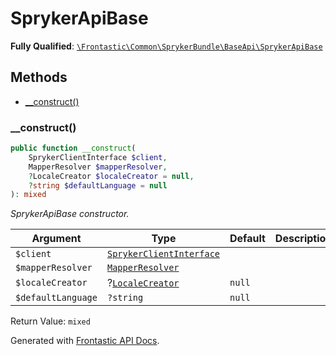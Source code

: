 #  SprykerApiBase

**Fully Qualified**: [`\Frontastic\Common\SprykerBundle\BaseApi\SprykerApiBase`](../../../../src/php/SprykerBundle/BaseApi/SprykerApiBase.php)

## Methods

* [__construct()](#__construct)

### __construct()

```php
public function __construct(
    SprykerClientInterface $client,
    MapperResolver $mapperResolver,
    ?LocaleCreator $localeCreator = null,
    ?string $defaultLanguage = null
): mixed
```

*SprykerApiBase constructor.*

Argument|Type|Default|Description
--------|----|-------|-----------
`$client`|[`SprykerClientInterface`](../Domain/SprykerClientInterface.md)||
`$mapperResolver`|[`MapperResolver`](../Domain/MapperResolver.md)||
`$localeCreator`|?[`LocaleCreator`](../Domain/Locale/LocaleCreator.md)|`null`|
`$defaultLanguage`|`?string`|`null`|

Return Value: `mixed`

Generated with [Frontastic API Docs](https://github.com/FrontasticGmbH/apidocs).

